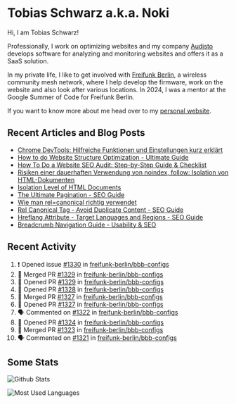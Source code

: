 # Tobias Schwarz a.k.a. Noki

Hi, I am Tobias Schwarz!

Professionally, I work on optimizing websites and my company [Audisto](https://audisto.com/) develops software for analyzing and monitoring websites and offers it as a SaaS solution.

In my private life, I like to get involved with [Freifunk Berlin](https://berlin.freifunk.net/en/), a wireless community mesh network, where I help develop the firmware, work on the website and also look after various locations. In 2024, I was a mentor at the Google Summer of Code for Freifunk Berlin.

If you want to know more about me head over to my [personal website](https://www.tobias-schwarz.com/).

## Recent Articles and Blog Posts

* [Chrome DevTools: Hilfreiche Funktionen und Einstellungen kurz erklärt](https://www.afs-akademie.org/magazin/chrome-devtools/)
* [How to do Website Structure Optimization - Ultimate Guide](https://audisto.com/guides/structure-optimization/)
* [How To Do a Website SEO Audit: Step-by-Step Guide & Checklist](https://audisto.com/guides/website-audit/)
* [Risiken einer dauerhaften Verwendung von noindex, follow: Isolation von HTML-Dokumenten](https://www.websiteboosting.com/magazin/55/risiken-einer-dauerhaften-verwendung-von-noindex-follow-isolation-von-html-dokumenten.html)
* [Isolation Level of HTML Documents](https://audisto.com/help/crawler/features/isolation/)
* [The Ultimate Pagination - SEO Guide](https://audisto.com/guides/pagination/)
* [Wie man rel=canonical richtig verwendet](https://www.websiteboosting.com/magazin/35/wie-man-relcanonical-richtig-einsetzt.html)
* [Rel Canonical Tag - Avoid Duplicate Content - SEO Guide](https://audisto.com/guides/canonical/)
* [Hreflang Attribute - Target Languages and Regions - SEO Guide](https://audisto.com/guides/hreflang/)
* [Breadcrumb Navigation Guide - Usability & SEO](https://audisto.com/guides/breadcrumb/)

## Recent Activity

<!--START_SECTION:activity-->
1. ❗ Opened issue [#1330](https://github.com/freifunk-berlin/bbb-configs/issues/1330) in [freifunk-berlin/bbb-configs](https://github.com/freifunk-berlin/bbb-configs)
2. 🎉 Merged PR [#1329](https://github.com/freifunk-berlin/bbb-configs/pull/1329) in [freifunk-berlin/bbb-configs](https://github.com/freifunk-berlin/bbb-configs)
3. 💪 Opened PR [#1329](https://github.com/freifunk-berlin/bbb-configs/pull/1329) in [freifunk-berlin/bbb-configs](https://github.com/freifunk-berlin/bbb-configs)
4. 💪 Opened PR [#1328](https://github.com/freifunk-berlin/bbb-configs/pull/1328) in [freifunk-berlin/bbb-configs](https://github.com/freifunk-berlin/bbb-configs)
5. 🎉 Merged PR [#1327](https://github.com/freifunk-berlin/bbb-configs/pull/1327) in [freifunk-berlin/bbb-configs](https://github.com/freifunk-berlin/bbb-configs)
6. 💪 Opened PR [#1327](https://github.com/freifunk-berlin/bbb-configs/pull/1327) in [freifunk-berlin/bbb-configs](https://github.com/freifunk-berlin/bbb-configs)
7. 🗣 Commented on [#1322](https://github.com/freifunk-berlin/bbb-configs/pull/1322#issuecomment-3182457467) in [freifunk-berlin/bbb-configs](https://github.com/freifunk-berlin/bbb-configs)
8. 💪 Opened PR [#1324](https://github.com/freifunk-berlin/bbb-configs/pull/1324) in [freifunk-berlin/bbb-configs](https://github.com/freifunk-berlin/bbb-configs)
9. 🎉 Merged PR [#1323](https://github.com/freifunk-berlin/bbb-configs/pull/1323) in [freifunk-berlin/bbb-configs](https://github.com/freifunk-berlin/bbb-configs)
10. 🗣 Commented on [#1321](https://github.com/freifunk-berlin/bbb-configs/pull/1321#issuecomment-3165343015) in [freifunk-berlin/bbb-configs](https://github.com/freifunk-berlin/bbb-configs)
<!--END_SECTION:activity-->

## Some Stats

![Github Stats](https://github-readme-stats.vercel.app/api?username=noki&rank_icon=github&theme=transparent&card_width=450)

![Most Used Languages](https://github-readme-stats.vercel.app/api/top-langs?username=noki&layout=compact&langs_count=8&theme=transparent&card_width=450)
